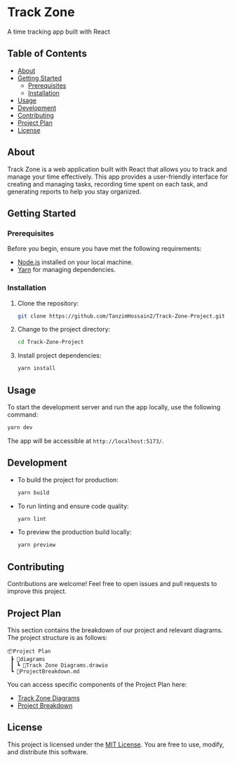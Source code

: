 
# Track Zone

A time tracking app built with React

## Table of Contents

- [About](#about)
- [Getting Started](#getting-started)
  - [Prerequisites](#prerequisites)
  - [Installation](#installation)
- [Usage](#usage)
- [Development](#development)
- [Contributing](#contributing)
- [Project Plan](#project-plan)
- [License](#license)

## About

Track Zone is a web application built with React that allows you to track and manage your time effectively. This app provides a user-friendly interface for creating and managing tasks, recording time spent on each task, and generating reports to help you stay organized.

## Getting Started

### Prerequisites

Before you begin, ensure you have met the following requirements:

- [Node.js](https://nodejs.org/) installed on your local machine.
- [Yarn](https://classic.yarnpkg.com/en/docs/install/) for managing dependencies.

### Installation

1. Clone the repository:

   ```sh
   git clone https://github.com/TanzimHossain2/Track-Zone-Project.git
   ```

2. Change to the project directory:

   ```sh
   cd Track-Zone-Project
   ```

3. Install project dependencies:

   ```sh
   yarn install
   ```

## Usage

To start the development server and run the app locally, use the following command:

```sh
yarn dev
```

The app will be accessible at `http://localhost:5173/`.

## Development

- To build the project for production:

  ```sh
  yarn build
  ```

- To run linting and ensure code quality:

  ```sh
  yarn lint
  ```

- To preview the production build locally:

  ```sh
  yarn preview
  ```

## Contributing

Contributions are welcome! Feel free to open issues and pull requests to improve this project.

## Project Plan

This section contains the breakdown of our project and relevant diagrams. The project structure is as follows:

```
📦Project Plan
 ┣ 📂diagrams
 ┃ ┗ 📜Track Zone Diagrams.drawio
 ┗ 📜ProjectBreakdown.md
```

You can access specific components of the Project Plan here:

- [Track Zone Diagrams](diagrams/Track%20Zone%20Diagrams.drawio)
- [Project Breakdown](ProjectBreakdown.md)

## License

This project is licensed under the [MIT License](LICENSE). You are free to use, modify, and distribute this software.
